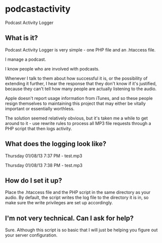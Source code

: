 # podcastactivity

Podcast Activity Logger

## What is it?

Podcast Activity Logger is very simple - one PHP file and an .htaccess file.

I manage a podcast.

I know people who are involved with podcasts.

Whenever I talk to them about how successful it is, or the possibility of extending it further, I hear the response that they don't know if it's justified, because they can't tell how many people are actually listening to the audio.

Apple doesn't report usage information from iTunes, and so these people resign themselves to maintaining this project that may either be vitally important or essentially worthless.

The solution seemed relatively obvious, but it's taken me a while to get around to it - use rewrite rules to process all MP3 file requests through a PHP script that then logs activity.


## What does the logging look like?

Thursday 01/08/13 7:37 PM - test.mp3

Thursday 01/08/13 7:38 PM - test.mp3


## How do I set it up?

Place the .htaccess file and the PHP script in the same directory as your audio. By default, the script writes the log file to the directory it is in, so make sure the write privileges are set up accordingly.


## I'm not very technical. Can I ask for help?

Sure. Although this script is so basic that I will just be helping you figure out your server configuration.
